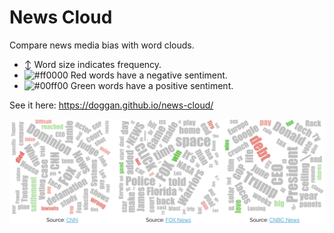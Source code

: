 # News Cloud

Compare news media bias with word clouds.

- :arrow_up_down: Word size indicates frequency.
- ![#ff0000](https://placehold.it/15/ff0000/000000?text=+) Red words have a negative sentiment.
- ![#00ff00](https://placehold.it/15/00ff00/000000?text=+) Green words have a positive sentiment.

See it here: https://doggan.github.io/news-cloud/

![News Cloud](https://github.com/doggan/news-cloud/blob/master/screenshot.png?raw=true)
